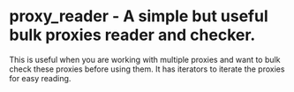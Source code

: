 


# proxy_reader - A simple but useful bulk proxies reader and checker.

This is useful when you are working with multiple proxies and want to bulk check
these proxies before using them.
It has iterators to iterate the proxies for easy reading.